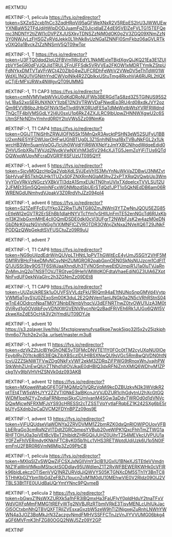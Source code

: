 #EXTM3U

#EXTINF:-1, pelicula
https://fvs.io/redirector?token=SXZqS2cxb1hCc3ZqdHRqVi95aGFWeXNxR2V5REpES2lrU3JWWUEwYXNBaW52TFdJdjltWlpDODJuamFqZ0JicjdIaEZ4dE95VElZeFVLTG15TEFQemc3NDN1Y2tiZWl1cDVPZXJUSXkyTDNSZzNjM0dOK0g2V3ZGQ09XNmZzN3Y0NWJyLzFHSGZyRVdJekk0L1lhNk8vUzNGa1ZNNFI0SmFkbz06aGVLRTkyOXQ0a1BvckZtZzNNSmV5QT09wTpr



#EXTINF:-1, T
https://fvs.io/redirector?token=U3FTQ0dqd2lqU2FBVm1WcEdYL1NkMExleTBjdXgvQjJKQ21Ea3E1ZUlzbVY5eGR0dFVJQlJIdTRUL2FnUFFSdk5VRVVEa2FKOW1xMDRTYmlkZStpUFdNYkxDMTVTaVFrWCt4Z0Zlb04wZUFCRDhFeWtjV2VWeDV5eThTdW01WWdXL1NQU1VGNithYndCWVpINlk4R2ZQblkxUStuTmg4RkxhVjA6RlJRL2tIQXpCTjErMFVJRWx4NWgvQT09UMMG


#EXTINF:-1, T1 CAP3
https://fvs.io/redirector?token=cmNVMVIwbWVkU0dKdDRoNUFWb3BERGdTaS8zd3Z5TGlNUS95S2lyL1BaS2xoSERUNXNXY1lzbE12N3VTRWVDaFNwdEp3RU4rd08xdkJVY2ozQm9EVVB6bzJHbGFNVk15eTIvdi9VK0RUdFE5aTdMeWxtbWtsYVRFRWdndThQcTF4blVMSGdLY2I4U0sxU1p6RkZ4ZXJLRC9IbUpwZHNNWXgwU2c6SUtmSFNrNDhyYmhrd0R0Y2toVWs5Zz09NmKp


#EXTINF:-1, T1 CAP4
https://fvs.io/redirector?token=OGlJTTNiSHhZRWJlOFN5Sk15MnQxR3AvcktPSHN3eW52SUFyU1BBU2xmNjE5YlFDWUprOHFwUGhBTUg0L3Z1SnhINEtna1BxTVBuNkFGL2x1UkwrcHB3Wm5uamVqOGJ1cUh0WVdIYjR6WXNpYzJmYXBCNlhodWdqeEdjd0ZHVU5nbXRuTWVJd2NydkVwNXVhM3d5V294cXJiTG5JemZoYjFiTUs6QTdOQWxoWUpyNFcraDVGR1F6SFUzUT095QYF


#EXTINF:-1, advent 5
https://fvs.io/redirector?token=SjcvM0QzcHpQa2VqbXdLSVJEeVh1S3MvYnNuWkVaZDBwU3NMZyt5bHVvaFB5TkhQUHk1TUZxS0FZNXRmNGlaM3hvZ2xPTXRqQVQwbUp3WmVyY0xVRkVzNGczVXBkVTI3dzA1SmxEUklTN0hxUVIxTXdpelcxTVVLSU12U2JFMEt3Sm5QQmlnNFcxWGNMbzdSbUErSTdQd1JPT1o5QkNEdDB6am06RWRENGdUNmhydVJpakV3Z0RrdVhJZz094pI4

#EXTINF:-1, advent 6
https://fvs.io/redirector?token=S21ZelFFcEU1Yko3Z2RwTlJNTG80ZmJNWnl3YTZwNnJQOU5EZG85cEtleWl2eGVTR2ErSEhBb1dIaHNYVTc1Ym1ySHllUnFmTE52enNGcTd6RUxKbm13K2lxbGxmMHE4cllOQmlDSDE0dkI0cVl3UFgrT2NWbFJsK2w4azM0eDNGbDNrK0gzNGVnNGg1VXlMNFlCZVROTDR3OWxjZkNxa2NVeXQ6T29JNkFPODQzQWpGekdtSVFUSCtuZz09R9uU


#EXTINF:-1, advent 7



#EXTINF:-1, T1 CAP8
https://fvs.io/redirector?token=NG9oUjlzdEdrWjhQUVpLTHNtL1pPVThGWitEcE4yUmJ5SGY2VHF5MGM1RVBHcFhkeDMyNCsyNHZUMGROR2pabGpnOEN0SkNsNUJzcm1CdFlTQ1JUSSt3by9OSTF6SWJaaXhndUh3TVNOSmhweEtDUmpiR1J1a0luTVJaRnZnMmJnQ2pTNS9TOVJTRGtyeG9HelViMWdKOFdtaVhaeEdiNGZ3UlA6ZXptNnFvdUF0ekNVaGIrc2h3ZGNmZz09DEt8


#EXTINF:-1, T1 CAP9
https://fvs.io/redirector?token=UUZpUkRESk1uOUVFSVVLdzFkU1RIQm94aE1tNUNoSnpGMVd4VytpVWM5aTgySVJ0ZExoSm00K3duL2E2QjNVenl1anlJNGk0a2N5cVRhRStnS04wTnE4ODdrcnNpaTM0Y3NnbENmbVhqcVJ3dEFNRThwZ0tvOWU1UzA3M0t0VjRyd1g0OVdjbFoyVDNXWGVENVRycnNrQzBadFRjVEh6Rk1JUGo6QWI5VzkweXpZdE5OcHA3V2tjYmdiUT09DYJe


#EXTINF:-1, advent 10
https://s3.zplayer.live/hls/,5fxctgiowwnufvsa6kqe7wok5jqo32l5x2v25jzkjphthm6o77tch2e2vj3a,.urlset/master.m3u8


#EXTINF:-1, advent 11
https://fvs.io/redirector?token=dzVkZ2tJclBYeGhONE5vT0FMcDNVTE11Y0FOc0tTM2cyUXpNU0lOeFpyblRyZ01tckdBS3lEQkZibXBSczlDUHlBSXNwQU9sVGc5Rm8wQlVDN0htNlcvU2ZZSkNWTFVwZDg0NkFxVWF2ekM3ZDRqZjFPWG9tRnoxWnJvajhPWStkWnhZUnEwQlUrZTNhd1dlOVJkajE0dHBIQ3dxRFNiZnhXMlQ6WDhyM1ZPckg1Vy9lblVHVHZSNVk0dz093AKB


#EXTINF:-1, advent 12
https://fvs.io/redirector?token=MXoweWtabGF6TGFMQjMzQ1VQRzVqMi9kcDZBUzkyN3k3WVdkR2ptTEt4TW5sWHJYY2ZZVTI0NkE3alBKcnJrVVJDZUR1clhGdytnU2hXcGtGQWlDM1ppN2YyZndjaFRNbmpjSkxCUmlvanM4SGw3aDdvTWROd0d1dVNVcDQwMjcwNFRXMFJsYS93cHRESSt2cTZSSTVqYytIaFRqbEZ1K242SXg6bE5rbUYySXdnb2pCaDVCM2FDYnBPZz09qs9E

#EXTINF:-1, advent 13
https://fvs.io/redirector?token=VjFUQUdseVlaWDNYa2ZRVDVMM1Z2bmRZK0dxQnRIOWlPOUovVFBLbERraGo3cmRqN2VITDdtZGRCbmpsYVBub20veWlPK1QxcFhhTmZTWG1aRHFTOHJ0a3piVEtBcVBxT2hIbldtZHRGQjlJUHZ0UjhrT254MEVkcUVPUU1aY0FZeFhIVERmdytKNkhFTC8yK0l5b1hLc1VHS3RETWptdUdiUzk6U1p5N0lFemFnU2FBR0R6VmN6Mlp3Zz09PbCB


#EXTINF:-1, pelicula
https://fvs.io/redirector?token=MXlqSlZvSWQwZjFCSXJxNGlIVmY3clB1UGxIU1BNeXJSTEtIeVVmdnNtZ1FaWnVtMkpiMStscktSODdlay95UWdIenZ1T2RvWFBEWERKWHk0cVFlRk96bldLekczOTlSenVVQ1NRZURVdjJiQWVYS05KTGNXcDM5STh1Y3BnTC85THhKbGZYbm1IbGdZeFBZU1pucnZoM1M0dU10MEhwVlE0V2RIdz09OlJ2VTBLS3BtTFE0UUdBaUQrYmtYNnc9PQvmeB


#EXTINF:-1, pelicula 2
https://fvs.io/redirector?token=bGwxZ1NsWXZURXk5a1hFR3lBQmxHa3FaUFIyY0pldHduY2tnaTFxVWdVOXFqMmFMMG1tREFvWTg2NVBJRzRTbmlVRkE3TisyMENLcUhIUkJacGl5OCtxbnNhQTBVQXFTRjlZVEsxaGxzbW5zeW9hTlZINjgxejZuRnhLNWhYWWN4a3JOZ3BqMkJrN3ZaczgvNmdFMHVSSFFCTnJzVnJIYVVUMG06bkg4aGF6MVFmK3hFZG80OGQ2NWJ5Zz09Y2GP


#EXTINF




